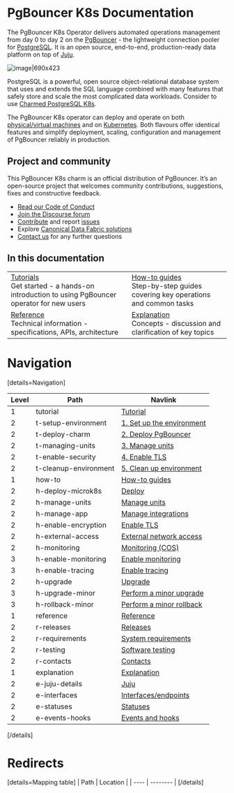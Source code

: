 # PgBouncer K8s Documentation

The PgBouncer K8s Operator delivers automated operations management from day 0 to day 2 on the [PgBouncer](http://www.pgbouncer.org/) - the lightweight connection pooler for [PostgreSQL](https://www.postgresql.org/). It is an open source, end-to-end, production-ready data platform on top of [Juju](https://juju.is/).

![image|690x423](upload://fqMd5JlHeegw0PlUjhWKRu858Nc.png)

PostgreSQL is a powerful, open source object-relational database system that uses and extends the SQL language combined with many features that safely store and scale the most complicated data workloads. Consider to use [Charmed PostgreSQL K8s](https://charmhub.io/postgresql-k8s).

The PgBouncer K8s operator can deploy and operate on both [physical/virtual machines](https://github.com/canonical/pgbouncer-operator) and on [Kubernetes](https://github.com/canonical/pgbouncer-k8s-operator). Both flavours offer identical features and simplify deployment, scaling, configuration and management of PgBouncer reliably in production.

## Project and community

This PgBouncer K8s charm is an official distribution of PgBouncer. It’s an open-source project that welcomes community contributions, suggestions, fixes and constructive feedback.
- [Read our Code of Conduct](https://ubuntu.com/community/code-of-conduct)
- [Join the Discourse forum](https://discourse.charmhub.io/tag/pgbouncer)
- [Contribute](https://github.com/canonical/pgbouncer-k8s-operator/blob/main/CONTRIBUTING.md) and report [issues](https://github.com/canonical/pgbouncer-k8s-operator/issues/new/choose)
- Explore [Canonical Data Fabric solutions](https://canonical.com/data)
-  [Contact us](/t/12264) for any further questions

## In this documentation

| | |
|--|--|
|  [Tutorials](/t/12251)</br>  Get started - a hands-on introduction to using PgBouncer operator for new users </br> |  [How-to guides](/t/12257) </br> Step-by-step guides covering key operations and common tasks |
| [Reference](/t/12261) </br> Technical information - specifications, APIs, architecture | [Explanation](/t/12265) </br> Concepts - discussion and clarification of key topics  |

# Navigation

[details=Navigation]

| Level | Path | Navlink |
|---------|---------|-------------|
| 1 | tutorial | [Tutorial](/t/12251) |
| 2 | t-setup-environment | [1. Set up the environment](/t/12252) |
| 2 | t-deploy-charm | [2. Deploy PgBouncer](/t/12253) |
| 2 | t-managing-units | [3. Manage units](/t/12254) |
| 2 | t-enable-security | [4. Enable TLS](/t/12255) |
| 2 | t-cleanup-environment | [5. Clean up environment](/t/12256) |
| 1 | how-to | [How-to guides](/t/16793) |
| 2 | h-deploy-microk8s | [Deploy](/t/12257) |
| 2 | h-manage-units | [Manage units](/t/12258) |
| 2 | h-manage-app | [Manage integrations](/t/12260) |
| 2 | h-enable-encryption | [Enable TLS](/t/12259) |
| 2 | h-external-access | [External network access](/t/15694) |
| 2 | h-monitoring | [Monitoring (COS)]() |
| 3 | h-enable-monitoring | [Enable monitoring](/t/12279) |
| 3 | h-enable-tracing | [Enable tracing](/t/14789) |
| 2 | h-upgrade | [Upgrade](/t/12267) |
| 3 | h-upgrade-minor | [Perform a minor upgrade](/t/12270) |
| 3 | h-rollback-minor | [Perform a minor rollback](/t/12271) |
| 1 | reference | [Reference](/t/16795) |
| 2 | r-releases | [Releases](/t/12261) |
| 2 | r-requirements | [System requirements](/t/12263) |
| 2 | r-testing | [Software testing](/t/12272) |
| 2 | r-contacts | [Contacts](/t/12264) |
| 1 | explanation | [Explanation](/t/16797) |
| 2 | e-juju-details | [Juju](/t/12274) |
| 2 | e-interfaces | [Interfaces/endpoints](/t/12265) |
| 2 | e-statuses | [Statuses](/t/12266) |
| 2 | e-events-hooks | [Events and hooks](/t/15662) |
[/details]

<!-- Archived
| 3 | h-upgrade-major | [Major upgrade](/t/12268) |
| 3 | h-rollback-major | [Major rollback](/t/12269) |

| 3 | r-revision-359-360 | [Revision 359/360](/t/16124) |
| 3 | r-revision-268-269 | [Revision 268/269](/t/15443) |
| 3 | r-revision-228-229 | [Revision 228/229](/t/15090) |
| 3 | r-revision-144 | [Revision 144/145](/t/14070) |
| 3 | r-revision-103 | [Revision 103](/t/13297) |
| 3 | r-revision-81 | [Revision 81](/t/12751) |
| 3 | r-revision-76 | [Revision 76](/t/12262) |
-->

# Redirects

[details=Mapping table]
| Path | Location |
| ---- | -------- |
[/details]